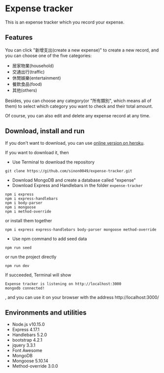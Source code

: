 # Expense tracker

This is an expense tracker which you record your expense.

## Features

You can click "新增支出(create a new expense)" to create a new record, and you can choose one of the five categories:
  + 居家物業(household)
  + 交通出行(traffic)
  + 休閒娛樂(entertainment)
  + 餐飲食品(food)
  + 其他(others)
  
Besides, you can choose any category(or "所有類別", which means all of them) to select which category you want to check and their total amount.

Of course, you can also edit and delete any expense record at any time.

## Download, install and run
If you don't want to download, you can use [online version on heroku](https://gentle-waters-35764.herokuapp.com/).

If you want to download it, then

+ Use Terminal to download the repository
```
git clone https://github.com/sinon0049/expense-tracker.git
```
+ Download MongoDB and create a database called "expense"
+ Download Express and Handlebars in the folder ```expense-tracker```
```
npm i express
npm i express-handlebars
npm i body-parser
npm i mongoose
npm i method-override
```
or install them together
```
npm i express express-handlebars body-parser mongoose method-override
```
+ Use npm command to add seed data
```
npm run seed
```
or run the project directly
```
npm run dev
```
If succeeded, Terminal will show 
```
Expense tracker is listening on http://localhost:3000
mongodb connected!
```
, and you can use it on your browser with the address http://localhost:3000/

## Environments and utilities
+ Node.js v10.15.0
+ Express 4.17.1
+ Handlebars 5.2.0
+ bootstrap 4.2.1
+ jquery 3.3.1
+ Font Awesome
+ MongoDB
+ Mongoose 5.10.14
+ Method-override 3.0.0